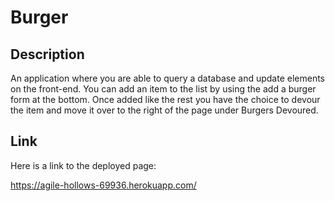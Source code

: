 # Burger
## Description

An application where you are able to query a database and update elements on the
                                front-end. You can add an item to the list by using the add a burger form at the bottom.
                                Once added like the rest you have the choice to devour the item and move it over to the
                                right of the page under Burgers Devoured.

## Link

Here is a link to the deployed page:

https://agile-hollows-69936.herokuapp.com/
